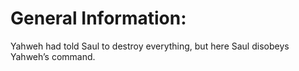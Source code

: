# General Information:

Yahweh had told Saul to destroy everything, but here Saul disobeys Yahweh’s command.